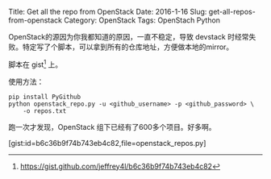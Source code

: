 Title: Get all the repo from OpenStack
Date: 2016-1-16
Slug: get-all-repos-from-openstack
Category: OpenStack
Tags: OpenStach Python

OpenStack的源因为你我都知道的原因，一直不稳定，导致 devstack 时经常失败。特定写了个脚本，可以拿到所有的仓库地址，方便做本地的mirror。

脚本在 gist[^1] 上。

使用方法：

```
pip install PyGithub
python openstack_repo.py -u <github_username> -p <github_password> \
    -o repos.txt
```

跑一次才发现，OpenStack 组下已经有了600多个项目。好多啊。

[gist:id=b6c36b9f74b743eb4c82,file=openstack_repos.py]

[^1]: https://gist.github.com/jeffrey4l/b6c36b9f74b743eb4c82
